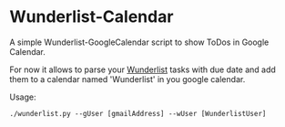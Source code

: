 Wunderlist-Calendar
===================

A simple Wunderlist-GoogleCalendar script to show ToDos in Google Calendar.

For now it allows to parse your [Wunderlist](https://www.wunderlist.com) tasks with due date and add them to a calendar named 'Wunderlist' in you google calendar.

Usage:

<pre><code>./wunderlist.py --gUser [gmailAddress] --wUser [WunderlistUser]</code></pre>
